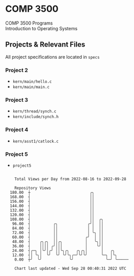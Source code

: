 # COMP 3500
COMP 3500 Programs  
Introduction to Operating Systems  
## Projects & Relevant Files
All project specifications are located in `specs`
### Project 2
- `kern/main/hello.c`
- `kern/main/main.c`
### Project 3
- `kern/thread/synch.c`
- `kern/include/synch.h`
### Project 4
- `kern/asst1/catlock.c`
### Project 5
- `project5`

```

    Total Views per Day from 2022-08-16 to 2022-09-28

    Repository Views
  180.00  ┼                          ╭╮
  168.00  ┤                          ││
  156.00  ┤                          ││
  144.00  ┤                          ││
  132.00  ┤                          ││
  120.00  ┤                          ││
  108.00  ┤                          ││  ╭╮
   96.00  ┤          ╭╮             ╭╯│  ││
   84.00  ┤          ││             │ │  ││
   72.00  ┤          ││             │ ╰╮ ││
   60.00  ┤          ││            ╭╯  │ ││
   48.00  ┤    ╭╮╭╮  ││╭╮          │   ╰╮││
   36.00  ┤    ││││ ╭╯│││          │    ╰╯│
   24.00  ┤╭─╮ │╰╯│╭╯ ││╰╮╭╮   ╭╮╭╮│      │   ╭╮
   12.00  ┤│ ╰╮│  ╰╯  ╰╯ ╰╯╰╮╭─╯╰╯╰╯      ╰─╮ │╰╮
    0.00  ┼╯  ╰╯            ╰╯              ╰─╯ ╰─────

    Chart last updated - Wed Sep 28 00:40:31 2022 UTC
    
```
